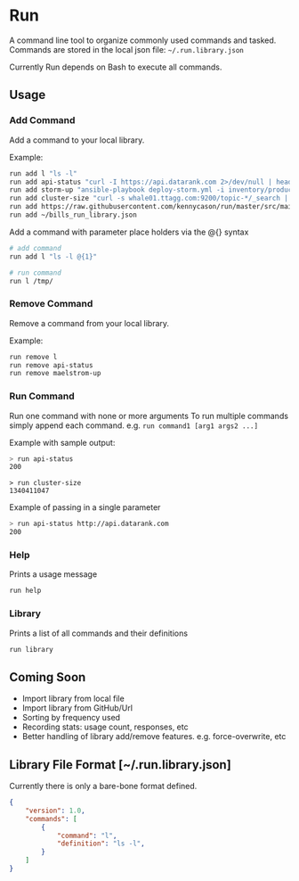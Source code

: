 Run
===

A command line tool to organize commonly used commands and tasked. Commands are stored in the local json file: `~/.run.library.json`

Currently Run depends on Bash to execute all commands.

## Usage

### Add Command

Add a command to your local library.

Example: 

```bash
run add l "ls -l"
run add api-status "curl -I https://api.datarank.com 2>/dev/null | head -n 1 | cut -d$' ' -f2"
run add storm-up "ansible-playbook deploy-storm.yml -i inventory/production -vvvv --private-key=keys/id_deployer -u deployer"
run add cluster-size "curl -s whale01.ttagg.com:9200/topic-*/_search | jq .hits.total"
run add https://raw.githubusercontent.com/kennycason/run/master/src/main/resources/com/kennycason/run/library/.run.library.sample.json
run add ~/bills_run_library.json
```

Add a command with parameter place holders via the @{} syntax
```bash
# add command
run add l "ls -l @{1}"

# run command
run l /tmp/
```

### Remove Command

Remove a command from your local library.

Example: 

```bash
run remove l
run remove api-status
run remove maelstrom-up
```

### Run Command

Run one command with none or more arguments To run multiple commands simply append each command. e.g. `run command1 [arg1 args2 ...]`

Example with sample output: 

```bash
> run api-status
200
```

```
> run cluster-size
1340411047
```

Example of passing in a single parameter
```bash
> run api-status http://api.datarank.com
200
```

### Help

Prints a usage message

```bash
run help
```

### Library

Prints a list of all commands and their definitions

```bash
run library
```

## Coming Soon

- Import library from local file
- Import library from GitHub/Url
- Sorting by frequency used
- Recording stats: usage count, responses, etc
- Better handling of library add/remove features. e.g. force-overwrite, etc


## Library File Format [~/.run.library.json]

Currently there is only a bare-bone format defined.

```json
{
    "version": 1.0,
    "commands": [
        {
            "command": "l",
            "definition": "ls -l",
        }
    ]
}
```